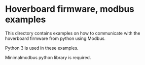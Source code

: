 # Hoverboard firmware, modbus examples
This directory contains examples on how to communicate with the 
hoverboard firmware from python using Modbus.

Python 3 is used in these examples.

Minimalmodbus python library is required.

